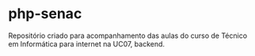 # php-senac
Repositório criado para acompanhamento das aulas do curso de Técnico em Informática para internet na UC07, backend.
